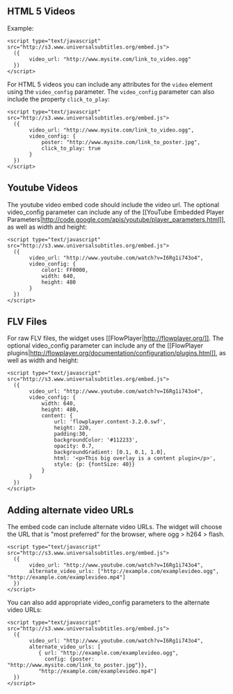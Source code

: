 ## HTML 5 Videos

Example:

    <script type="text/javascript" src="http://s3.www.universalsubtitles.org/embed.js">
      ({
           video_url: "http://www.mysite.com/link_to_video.ogg"
      })
    </script>

For HTML 5 videos you can include any attributes for the `video` element using the `video_config` parameter. The `video_config` parameter can also include the property `click_to_play`:

    <script type="text/javascript" src="http://s3.www.universalsubtitles.org/embed.js">
      ({
           video_url: "http://www.mysite.com/link_to_video.ogg",
           video_config: {
               poster: "http://www.mysite.com/link_to_poster.jpg",
               click_to_play: true
           }
      })
    </script>

## Youtube Videos

The youtube video embed code should include the video url. The optional video_config parameter can include any of the [[YouTube Embedded Player Parameters|http://code.google.com/apis/youtube/player_parameters.html]], as well as width and height:

    <script type="text/javascript" src="http://s3.www.universalsubtitles.org/embed.js">
      ({
           video_url: "http://www.youtube.com/watch?v=I6Rg1i743o4",
           video_config: {
               color1: FF0000,
               width: 640,
               height: 480
           }
      })
    </script>

## FLV Files

For raw FLV files, the widget uses [[FlowPlayer|http://flowplayer.org/]]. The optional video_config parameter can include any of the [[FlowPlayer plugins|http://flowplayer.org/documentation/configuration/plugins.html]], as well as width and height:

    <script type="text/javascript" src="http://s3.www.universalsubtitles.org/embed.js">
      ({
           video_url: "http://www.youtube.com/watch?v=I6Rg1i743o4",
           video_config: {
               width: 640,
               height: 480,
               content: {
                   url: 'flowplayer.content-3.2.0.swf',
                   height: 220,
                   padding:30,
                   backgroundColor: '#112233',
                   opacity: 0.7,
                   backgroundGradient: [0.1, 0.1, 1.0],
                   html: '<p>This big overlay is a content plugin</p>',
                   style: {p: {fontSize: 40}}			
               }
           }
      })
    </script>

## Adding alternate video URLs

The embed code can include alternate video URLs. The widget will choose the URL that is "most preferred" for the browser, where ogg > h264 > flash.

    <script type="text/javascript" src="http://s3.www.universalsubtitles.org/embed.js">
      ({
           video_url: "http://www.youtube.com/watch?v=I6Rg1i743o4",
           alternate_video_urls: ["http://example.com/examplevideo.ogg", "http://example.com/examplevideo.mp4"]
      })
    </script>

You can also add appropriate video_config parameters to the alternate video URLs:

    <script type="text/javascript" src="http://s3.www.universalsubtitles.org/embed.js">
      ({
           video_url: "http://www.youtube.com/watch?v=I6Rg1i743o4",
           alternate_video_urls: [
              { url: "http://example.com/examplevideo.ogg", 
                config: {poster: "http://www.mysite.com/link_to_poster.jpg"}}, 
              "http://example.com/examplevideo.mp4"]
      })
    </script>

